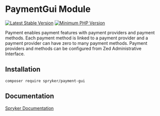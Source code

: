 # PaymentGui Module
[![Latest Stable Version](https://poser.pugx.org/spryker/payment-gui/v/stable.svg)](https://packagist.org/packages/spryker/payment-gui)
[![Minimum PHP Version](https://img.shields.io/badge/php-%3E%3D%208.2-8892BF.svg)](https://php.net/)

Payment enables payment features with payment providers and payment methods. Each payment method is linked to a payment provider and a payment provider can have zero to many payment methods. Payment providers and methods can be configured from Zed Administrative Interface.

## Installation

```
composer require spryker/payment-gui
```

## Documentation

[Spryker Documentation](https://docs.spryker.com)
